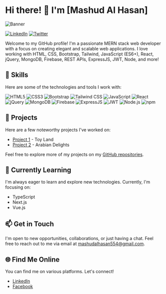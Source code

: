 # Hi there! 👋 I'm [Mashud Al Hasan]

![Banner](https://media.giphy.com/media/3o85xvQfJLXpXZhVgA/giphy.gif)

[![LinkedIn](https://img.shields.io/badge/-LinkedIn-blue?style=flat-square&logo=linkedin&logoColor=white)](https://www.linkedin.com/in/yourname)
[![Twitter](https://img.shields.io/badge/-Twitter-blue?style=flat-square&logo=twitter&logoColor=white)](https://twitter.com/yourhandle)

Welcome to my GitHub profile! I'm a passionate MERN stack web developer with a focus on creating elegant and scalable web applications. I love working with HTML, CSS, Bootstrap, Tailwind, JavaScript (ES6+), React, jQuery, MongoDB, Firebase, REST APIs, ExpressJS, JWT, Node, and more!

## 🚀 Skills

Here are some of the technologies and tools I work with:

![HTML5](https://img.icons8.com/color/48/000000/html-5.png) ![CSS3](https://img.icons8.com/color/48/000000/css3.png) ![Bootstrap](https://img.icons8.com/color/48/000000/bootstrap.png) ![Tailwind CSS](https://img.icons8.com/color/48/000000/tailwindcss.png) ![JavaScript](https://img.icons8.com/color/48/000000/javascript.png) ![React](https://img.icons8.com/color/48/000000/react-native.png) ![jQuery](https://img.icons8.com/?size=512&id=HKNzD81eiiSc&format=png) ![MongoDB](https://img.icons8.com/?size=512&id=8rKdRqZFLurS&format=png) ![Firebase](https://img.icons8.com/color/48/000000/firebase.png) ![ExpressJS](https://img.icons8.com/color/48/express-js.png) ![JWT](https://img.icons8.com/?size=512&id=rHpveptSuwDz&format=png) ![Node.js](https://img.icons8.com/color/48/000000/nodejs.png) ![npm](https://img.icons8.com/?size=512&id=24895&format=png)

## 💼 Projects

Here are a few noteworthy projects I've worked on:

- [Project 1](https://github.com/mashudalhasan/toy-land-client) - Toy Land
- [Project 2](https://github.com/mashudalhasan/arabian-delights-client) - Arabian Delights

Feel free to explore more of my projects on my [GitHub repositories](https://github.com/mashudalhasan).

## 🌱 Currently Learning

I'm always eager to learn and explore new technologies. Currently, I'm focusing on:

- TypeScript
- Next.js
- Vue.js

## 📫 Get in Touch

I'm open to new opportunities, collaborations, or just having a chat. Feel free to reach out to me via email at [mashudalhasan554@gmail.com](mailto:mashudalhasan554@gmail.com).

## 🌐 Find Me Online

You can find me on various platforms. Let's connect!

- [LinkedIn](https://www.linkedin.com/in/mashudalhasan/)
- [Facebook](https://www.facebook.com/journeywithhasan)
